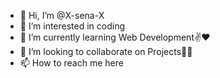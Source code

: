 - 👋 Hi, I’m @X-sena-X
- 👀 I’m interested in coding
- 🌱 I’m currently learning Web Development✌️❤️
- 💞️ I’m looking to collaborate on Projects👀😏
- 📫 How to reach me here

<!---
X-sena-X/X-sena-X is a ✨ special ✨ repository because its `README.md` (this file) appears on your GitHub profile.
You can click the Preview link to take a look at your changes.
--->
